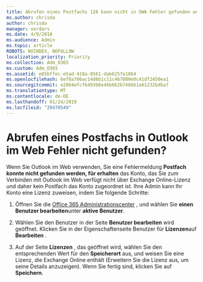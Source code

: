 ```yaml
---
title: Abrufen eines Postfachs 126 kann nicht in OWA Fehler gefunden werden?
ms.author: chrisda
author: chrisda
manager: serdars
ms.date: 4/9/2018
ms.audience: Admin
ms.topic: article
ROBOTS: NOINDEX, NOFOLLOW
localization_priority: Priority
ms.collection: Adm_O365
ms.custom: Adm_O365
ms.assetid: e85bffec-e5ad-418a-8561-dab6257e1864
ms.openlocfilehash: 6ef8a706ac14d6b1c11c467800e0c41df2450ea1
ms.sourcegitcommit: e2864efcfb493b6e46b662b746661a61232bdba7
ms.translationtype: MT
ms.contentlocale: de-DE
ms.lasthandoff: 01/24/2019
ms.locfileid: "29470549"
---
```

# <a name="getting-a-mailbox-not-found-error-in-outlook-on-the-web"></a>Abrufen eines Postfachs in Outlook im Web Fehler nicht gefunden?

Wenn Sie Outlook im Web verwenden, Sie eine Fehlermeldung **Postfach konnte nicht gefunden werden, für erhalten** das Konto, das Sie zum Verbinden mit Outlook im Web verfügt nicht über Exchange Online-Lizenz und daher kein Postfach das Konto zugeordnet ist. Ihre Admin kann Ihr Konto eine Lizenz zuweisen, indem Sie folgende Schritte: 
  
1. Öffnen Sie die [Office 365 Administrationscenter](https://portal.office.com/adminportal/home#/homepage) , und wählen Sie **einen Benutzer bearbeiten**unter **aktive Benutzer**.
    
2. Wählen Sie den Benutzer in der Seite **Benutzer bearbeiten** wird geöffnet. Klicken Sie in der Eigenschaftenseite Benutzer für **Lizenzen**auf **Bearbeiten** .
    
3. Auf der Seite **Lizenzen** , das geöffnet wird, wählen Sie den entsprechenden Wert für den **Speicherort** aus, und weisen Sie eine Lizenz, die Exchange Online enthält (Erweitern Sie die Lizenz aus, um seine Details anzuzeigen). Wenn Sie fertig sind, klicken Sie auf **Speichern**.
    

